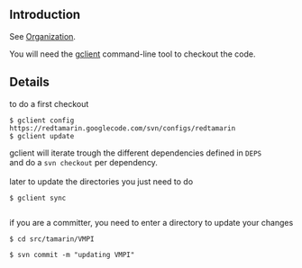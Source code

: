 ## Introduction ##

See [Organization](Organization.md).

You will need the [gclient](http://code.google.com/p/maashaack/wiki/gclient) command-line tool to checkout the code.

## Details ##

to do a first checkout
```
$ gclient config https://redtamarin.googlecode.com/svn/configs/redtamarin
$ gclient update
```

gclient will iterate trough the different dependencies defined in `DEPS`<br>
and do a <code>svn checkout</code> per dependency.<br>
<br>
later to update the directories you just need to do<br>
<pre><code>$ gclient sync<br>
</code></pre>


if you are a committer, you need to enter a directory to update your changes<br>
<pre><code>$ cd src/tamarin/VMPI<br>
$ svn commit -m "updating VMPI"<br>
</code></pre>